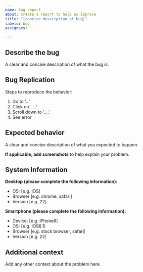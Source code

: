 ```yaml
---
name: Bug report
about: Create a report to help us improve
title: "[concise description of bug]"
labels: bug
assignees: ''

---
```


## Describe the bug
A clear and concise description of what the bug is.

## Bug Replication
Steps to reproduce the behavior:
1. Go to '...'
2. Click on '....'
3. Scroll down to '....'
4. See error

## Expected behavior
A clear and concise description of what you expected to happen.

**If applicable, add screenshots** to help explain your problem.

## System Information
**Desktop (please complete the following information):**
 - OS: [e.g. iOS]
 - Browser [e.g. chrome, safari]
 - Version [e.g. 22]

**Smartphone (please complete the following information):**
 - Device: [e.g. iPhone6]
 - OS: [e.g. iOS8.1]
 - Browser [e.g. stock browser, safari]
 - Version [e.g. 22]

## Additional context
Add any other context about the problem here.
